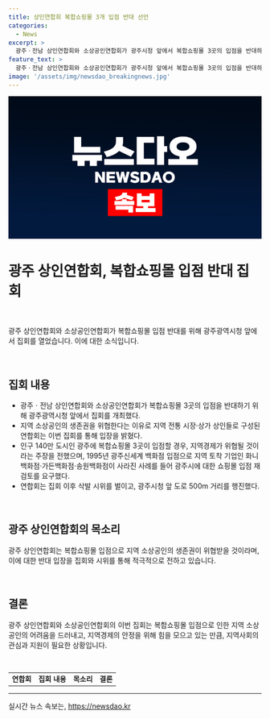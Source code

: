 ```yaml
---
title: 상인연합회 복합쇼핑몰 3개 입점 반대 선언
categories:
  - News
excerpt: >
  광주ㆍ전남 상인연합회와 소상공인연합회가 광주시청 앞에서 복합쇼핑몰 3곳의 입점을 반대하는 집회를 열었습니다. 연합회는 이들 쇼핑몰이 지역경제에 악영향을 미치고 지역 소상공인의 생존권을 위협한다고 지적했습니다. 또한, 1995년 광주신세계 백화점 입점으로 지역 토착 기업들이 사라진 사례를 들며 쇼핑몰 입점을 재검토하라고 요구했습니다. 연합회는 이를 밝히기 위해 반대 입장을 전하기 위한 집회와 시위를 진행했습니다.
feature_text: >
  광주ㆍ전남 상인연합회와 소상공인연합회가 광주시청 앞에서 복합쇼핑몰 3곳의 입점을 반대하는 집회를 열었습니다. 연합회는 이들 쇼핑몰이 지역경제에 악영향을 미치고 지역 소상공인의 생존권을 위협한다고 지적했습니다. 또한, 1995년 광주신세계 백화점 입점으로 지역 토착 기업들이 사라진 사례를 들며 쇼핑몰 입점을 재검토하라고 요구했습니다. 연합회는 이를 밝히기 위해 반대 입장을 전하기 위한 집회와 시위를 진행했습니다.
image: '/assets/img/newsdao_breakingnews.jpg'
---
```


<p><img src="/assets/img/newsdao_breakingnews.jpg" alt="pcversion 속보" /></p>

<h1>광주 상인연합회, 복합쇼핑몰 입점 반대 집회</h1>

<p data-ke-size="size16">&nbsp;</p>

<p>광주 상인연합회와 소상공인연합회가 복합쇼핑몰 입점 반대를 위해 광주광역시청 앞에서 집회를 열었습니다. 이에 대한 소식입니다. </p>

<p data-ke-size="size16">&nbsp;</p>

<h2 data-ke-size="size26">집회 내용</h2>

<ul>
  <li>광주ㆍ전남 상인연합회와 소상공인연합회가 복합쇼핑몰 3곳의 입점을 반대하기 위해 광주광역시청 앞에서 집회를 개최했다.</li>
  <li>지역 소상공인의 생존권을 위협한다는 이유로 지역 전통 시장·상가 상인들로 구성된 연합회는 이번 집회를 통해 입장을 밝혔다.</li>
  <li>인구 140만 도시인 광주에 복합쇼핑몰 3곳이 입점할 경우, 지역경제가 위협될 것이라는 주장을 전했으며, 1995년 광주신세계 백화점 입점으로 지역 토착 기업인 화니백화점·가든백화점·송원백화점이 사라진 사례를 들어 광주시에 대한 쇼핑몰 입점 재검토를 요구했다.</li>
  <li>연합회는 집회 이후 삭발 시위를 벌이고, 광주시청 앞 도로 500m 거리를 행진했다.</li>
</ul>

<p data-ke-size="size16">&nbsp;</p>

<h2 data-ke-size="size26">광주 상인연합회의 목소리</h2>

<p>광주 상인연합회는 복합쇼핑몰 입점으로 지역 소상공인의 생존권이 위협받을 것이라며, 이에 대한 반대 입장을 집회와 시위를 통해 적극적으로 전하고 있습니다.</p>

<p data-ke-size="size16">&nbsp;</p>

<h2 data-ke-size="size26">결론</h2>

<p>광주 상인연합회와 소상공인연합회의 이번 집회는 복합쇼핑몰 입점으로 인한 지역 소상공인의 어려움을 드러내고, 지역경제의 안정을 위해 힘을 모으고 있는 만큼, 지역사회의 관심과 지원이 필요한 상황입니다.</p>

<p data-ke-size="size16">&nbsp;</p>

<table>
  <tbody>
    <tr>
      <td style="text-align: center; height: 17px;"><b>연합회</b></td>
      <td style="text-align: center; height: 17px;"><b>집회 내용</b></td>
      <td style="text-align: center; height: 17px;"><b>목소리</b></td>
      <td style="text-align: center; height: 17px;"><b>결론</b></td>
    </tr>
  </tbody>
</table>

<hr>
실시간 뉴스 속보는, <a href="https://newsdao.kr" rel="dofollow">https://newsdao.kr</a>


